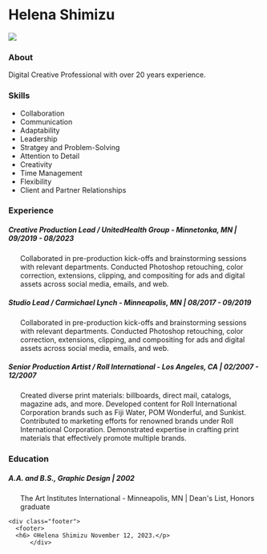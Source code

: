 <!DOCTYPE html>
<html>
<head>
  <link rel="stylesheet" href="style.css"/>
  <meta charset="utf-8">
  <meta name="viewport" content="width=device-width">
  <title>Helena Shimizu Resume</title>
</head>
  
</body>
<div>
  <h1>Helena Shimizu</h1>
  <img src="https://www.helenashimizu.com/uploads/4/4/6/0/44608943/published/photo-on-9-26-23-at-10-45-am.jpg?1697742054"/>
  
  <div class="exp-header">
  <h3>About</h3>
  <p>Digital Creative Professional with over 20 years experience.</p>
      </div>
  
 <h3>Skills</h3>

  <ul>
   <li>Collaboration</li>
   <li>Communication</li> 
   <li>Adaptability</li>  
   <li>Leadership</li> 
   <li>Stratgey and Problem-Solving</li> 
   <li>Attention to Detail</li> 
   <li>Creativity</li> 
   <li>Time Management</li> 
   <li>Flexibility</li> 
   <li>Client and Partner Relationships</li>
  </ul>
  
<div>  

  <h3>Experience</h3>
  <p>
  <h5>Creative Production Lead / UnitedHealth Group - Minnetonka, MN | 09/2019 - 08/2023</h5>
     <ul>Collaborated in pre-production kick-offs and brainstorming sessions with relevant departments. 
Conducted Photoshop retouching, color correction, extensions, clipping, and compositing for ads and digital assets across social media, emails, and web.</ul>
  </div>

<div>
  <h5>Studio Lead / Carmichael Lynch - Minneapolis, MN | 08/2017 - 09/2019</h3> 

  <ul>
  <p>Collaborated in pre-production kick-offs and brainstorming sessions with relevant departments. 
Conducted Photoshop retouching, color correction, extensions, clipping, and compositing for ads and digital assets across social media, emails, and web.</div>

  
  <div>
    <h5>Senior Production Artist / Roll International - Los Angeles, CA | 02/2007 - 12/2007 </h5>
    <ol>Created diverse print materials: billboards, direct mail, catalogs, magazine ads, and more. 
Developed content for Roll International Corporation brands such as Fiji Water, POM Wonderful, and Sunkist. 
Contributed to marketing efforts for renowned brands under Roll International Corporation. 
Demonstrated expertise in crafting print materials that effectively promote multiple brands. 
  </div>
  
<div>
  <h3>Education</h3>
  <p>
  <h5>A.A. and B.S., Graphic Design | 2002 </h5>
  <ul>The Art Institutes International - Minneapolis, MN | Dean's List, Honors graduate</p>
    </div>
    
    <div class="footer">
      <footer>
      <h6> ©Helena Shimizu November 12, 2023.</p>
          </div>
  
 <body>
</html>
  

